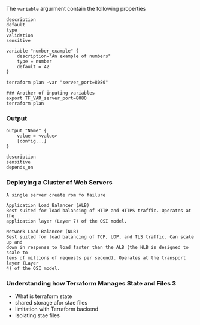 The ```variable``` argurment contain the following properties

```
description
default
type
validation
sensitive

```

```
variable "number_example" {
    description="An example of numbers"
    type = number
    default = 42
}
```

```terraform plan -var "server_port=8080"```

```
### Another of inputing variables
export TF_VAR_server_port=8080
terraform plan
```

### Output
```
output "Name" {
    value = <value>
    [config...]
}

description
sensitive
depends_on
```

### Deploying a Cluster of Web Servers
```A single server create rom fo failure```

```
Application Load Balancer (ALB)
Best suited for load balancing of HTTP and HTTPS traffic. Operates at the
application layer (Layer 7) of the OSI model.
```

```
Network Load Balancer (NLB)
Best suited for load balancing of TCP, UDP, and TLS traffic. Can scale up and
down in response to load faster than the ALB (the NLB is designed to scale to
tens of millions of requests per second). Operates at the transport layer (Layer
4) of the OSI model.
```

### Understanding how Terraform Manages State and Files 3

- What is terraform state
- shared storage afor stae files
- limitation with Terraform backend
- Isolating stae files